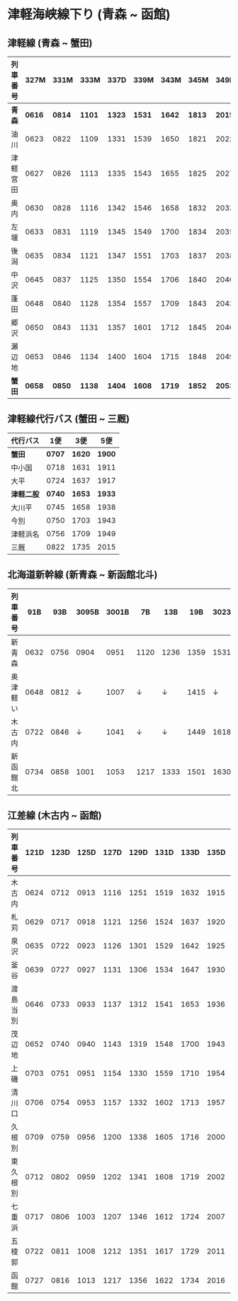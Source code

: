 # 津軽海峡線下り (青森 ~ 函館)

## 津軽線 (青森 ~ 蟹田)

| 列車番号 | 327M     | 331M     | 333M     | 337D     | 339M     | 343M     | 345M     | 349M     | 351M     |
| -------- | -------- | -------- | -------- | -------- | -------- | -------- | -------- | -------- | -------- |
| **青森** | **0616** | **0814** | **1101** | **1323** | **1531** | **1642** | **1813** | **2015** | **2210** |
| 油川     | 0623     | 0822     | 1109     | 1331     | 1539     | 1650     | 1821     | 2022     | 2217     |
| 津軽宮田 | 0627     | 0826     | 1113     | 1335     | 1543     | 1655     | 1825     | 2027     | 2221     |
| 奥内     | 0630     | 0828     | 1116     | 1342     | 1546     | 1658     | 1832     | 2033     | 2225     |
| 左堰     | 0633     | 0831     | 1119     | 1345     | 1549     | 1700     | 1834     | 2035     | 2228     |
| 後潟     | 0635     | 0834     | 1121     | 1347     | 1551     | 1703     | 1837     | 2038     | 2231     |
| 中沢     | 0645     | 0837     | 1125     | 1350     | 1554     | 1706     | 1840     | 2040     | 2234     |
| 蓬田     | 0648     | 0840     | 1128     | 1354     | 1557     | 1709     | 1843     | 2043     | 2237     |
| 郷沢     | 0650     | 0843     | 1131     | 1357     | 1601     | 1712     | 1845     | 2046     | 2240     |
| 瀬辺地   | 0653     | 0846     | 1134     | 1400     | 1604     | 1715     | 1848     | 2049     | 2243     |
| **蟹田** | **0658** | **0850** | **1138** | **1404** | **1608** | **1719** | **1852** | **2053** | **2247** |

## 津軽線代行バス (蟹田 ~ 三厩)

| 代行バス     | 1便      | 3便      | 5便      |
| ------------ | -------- | -------- | -------- |
| **蟹田**     | **0707** | **1620** | **1900** |
| 中小国       | 0718     | 1631     | 1911     |
| 大平         | 0724     | 1637     | 1917     |
| **津軽二股** | **0740** | **1653** | **1933** |
| 大川平       | 0745     | 1658     | 1938     |
| 今別         | 0750     | 1703     | 1943     |
| 津軽浜名     | 0756     | 1709     | 1949     |
| 三厩         | 0822     | 1735     | 2015     |

## 北海道新幹線 (新青森 ~ 新函館北斗)

| 列車番号 | 91B  | 93B  | 3095B | 3001B | 7B   | 13B  | 19B  | 3023B | 3025B | 3027B | 3031B | 3039B | 3043B |
| -------- | ---- | ---- | ----- | ----- | ---- | ---- | ---- | ----- | ----- | ----- | ----- | ----- | ----- |
| 新青森   | 0632 | 0756 | 0904  | 0951  | 1120 | 1236 | 1359 | 1531  | 1645  | 1732  | 1841  | 2042  | 2232  |
| 奥津軽い | 0648 | 0812 | ↓     | 1007  | ↓    | ↓    | 1415 | ↓     | 1701  | ↓     | 1858  | 2058  | ↓     |
| 木古内   | 0722 | 0846 | ↓     | 1041  | ↓    | ↓    | 1449 | 1618  | 1735  | ↓     | 1931  | 2132  | ↓     |
| 新函館北 | 0734 | 0858 | 1001  | 1053  | 1217 | 1333 | 1501 | 1630  | 1747  | 1829  | 1944  | 2144  | 2329  |

## 江差線 (木古内 ~ 函館)

| 列車番号 | 121D | 123D | 125D | 127D | 129D | 131D | 133D | 135D | 137D |
| -------- | ---- | ---- | ---- | ---- | ---- | ---- | ---- | ---- | ---- |
| 木古内   | 0624 | 0712 | 0913 | 1116 | 1251 | 1519 | 1632 | 1915 | 2055 |
| 札苅     | 0629 | 0717 | 0918 | 1121 | 1256 | 1524 | 1637 | 1920 | 2100 |
| 泉沢     | 0635 | 0722 | 0923 | 1126 | 1301 | 1529 | 1642 | 1925 | 2105 |
| 釜谷     | 0639 | 0727 | 0927 | 1131 | 1306 | 1534 | 1647 | 1930 | 2109 |
| 渡島当別 | 0646 | 0733 | 0933 | 1137 | 1312 | 1541 | 1653 | 1936 | 2115 |
| 茂辺地   | 0652 | 0740 | 0940 | 1143 | 1319 | 1548 | 1700 | 1943 | 2122 |
| 上磯     | 0703 | 0751 | 0951 | 1154 | 1330 | 1559 | 1710 | 1954 | 2133 |
| 清川口   | 0706 | 0754 | 0953 | 1157 | 1332 | 1602 | 1713 | 1957 | 2136 |
| 久根別   | 0709 | 0759 | 0956 | 1200 | 1338 | 1605 | 1716 | 2000 | 2141 |
| 東久根別 | 0712 | 0802 | 0959 | 1202 | 1341 | 1608 | 1719 | 2002 | 2143 |
| 七重浜   | 0717 | 0806 | 1003 | 1207 | 1346 | 1612 | 1724 | 2007 | 2148 |
| 五稜郭   | 0722 | 0811 | 1008 | 1212 | 1351 | 1617 | 1729 | 2011 | 2153 |
| 函館     | 0727 | 0816 | 1013 | 1217 | 1356 | 1622 | 1734 | 2016 | 2158 |






